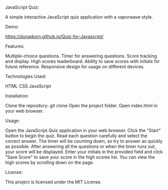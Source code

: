 JavaScript Quiz:

A simple interactive JavaScript quiz application with a vaporwave style.

Demo:

https://dunadunn.github.io/Quiz-for-Javascript/

Features:

Multiple-choice questions.
Timer for answering questions.
Score tracking and display.
High scores leaderboard.
Ability to save scores with initials for future reference.
Responsive design for usage on different devices.

Technologies Used:

HTML
CSS
JavaScript

Installation:

Clone the repository: git clone
Open the project folder.
Open index.html in your web browser.

Usage:

Open the JavaScript Quiz application in your web browser.
Click the "Start" button to begin the quiz.
Read each question carefully and select the correct answer.
The timer will be counting down, so try to answer as quickly as possible.
After answering all the questions or when the timer runs out, your score will be displayed.
Enter your initials in the provided field and click "Save Score" to save your score in the high scores list.
You can view the high scores by scrolling down on the page.

License:

This project is licensed under the MIT License.